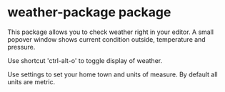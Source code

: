 # weather-package package

This package allows you to check weather right in your editor.
A small popover window shows current condition outside, temperature and pressure.

Use shortcut 'ctrl-alt-o' to toggle display of weather.

Use settings to set your home town and units of measure. By default all units are metric.
